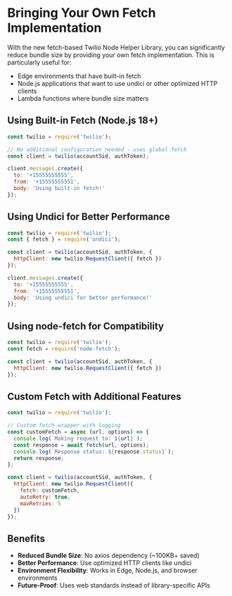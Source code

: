# Bringing Your Own Fetch Implementation

With the new fetch-based Twilio Node Helper Library, you can significantly reduce bundle size by providing your own fetch implementation. This is particularly useful for:

- Edge environments that have built-in fetch
- Node.js applications that want to use undici or other optimized HTTP clients  
- Lambda functions where bundle size matters

## Using Built-in Fetch (Node.js 18+)

```js
const twilio = require('twilio');

// No additional configuration needed - uses global fetch
const client = twilio(accountSid, authToken);

client.messages.create({
  to: '+15555555555',
  from: '+15555555551',
  body: 'Using built-in fetch!'
});
```

## Using Undici for Better Performance

```js
const twilio = require('twilio');
const { fetch } = require('undici');

const client = twilio(accountSid, authToken, {
  httpClient: new twilio.RequestClient({ fetch })
});

client.messages.create({
  to: '+15555555555', 
  from: '+15555555551',
  body: 'Using undici for better performance!'
});
```

## Using node-fetch for Compatibility

```js
const twilio = require('twilio');
const fetch = require('node-fetch');

const client = twilio(accountSid, authToken, {
  httpClient: new twilio.RequestClient({ fetch })
});
```

## Custom Fetch with Additional Features

```js
const twilio = require('twilio');

// Custom fetch wrapper with logging
const customFetch = async (url, options) => {
  console.log(`Making request to: ${url}`);
  const response = await fetch(url, options);
  console.log(`Response status: ${response.status}`);
  return response;
};

const client = twilio(accountSid, authToken, {
  httpClient: new twilio.RequestClient({ 
    fetch: customFetch,
    autoRetry: true,
    maxRetries: 5
  })
});
```

## Benefits

- **Reduced Bundle Size**: No axios dependency (~100KB+ saved)
- **Better Performance**: Use optimized HTTP clients like undici
- **Environment Flexibility**: Works in Edge, Node.js, and browser environments
- **Future-Proof**: Uses web standards instead of library-specific APIs